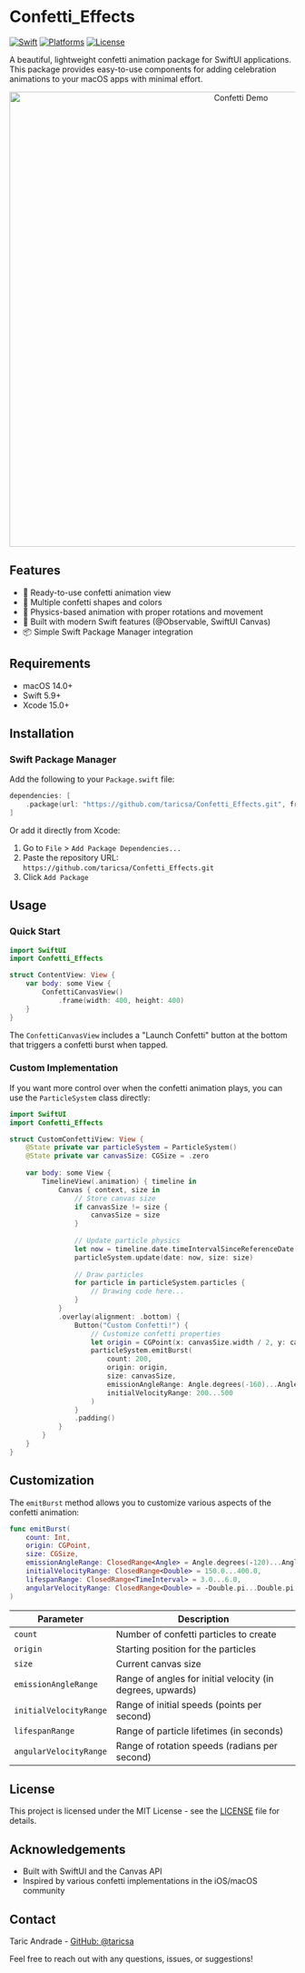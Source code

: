 # Confetti_Effects

[![Swift](https://img.shields.io/badge/Swift-5.9%2B-orange)](https://swift.org)
[![Platforms](https://img.shields.io/badge/Platforms-macOS%2014.0%2B-blue)](https://developer.apple.com/swift)
[![License](https://img.shields.io/badge/License-MIT-green)](LICENSE)

A beautiful, lightweight confetti animation package for SwiftUI applications. This package provides easy-to-use components for adding celebration animations to your macOS apps with minimal effort.

<p align="center">
  <img src="https://via.placeholder.com/800x400?text=Confetti+Demo+GIF" alt="Confetti Demo" width="800">
</p>

## Features

- 🎉 Ready-to-use confetti animation view
- 🎨 Multiple confetti shapes and colors
- 🔄 Physics-based animation with proper rotations and movement
- 🚀 Built with modern Swift features (@Observable, SwiftUI Canvas)
- 📦 Simple Swift Package Manager integration

## Requirements

- macOS 14.0+
- Swift 5.9+
- Xcode 15.0+

## Installation

### Swift Package Manager

Add the following to your `Package.swift` file:

```swift
dependencies: [
    .package(url: "https://github.com/taricsa/Confetti_Effects.git", from: "1.0.0")
]
```

Or add it directly from Xcode:
1. Go to `File` > `Add Package Dependencies...`
2. Paste the repository URL: `https://github.com/taricsa/Confetti_Effects.git`
3. Click `Add Package`

## Usage

### Quick Start

```swift
import SwiftUI
import Confetti_Effects

struct ContentView: View {
    var body: some View {
        ConfettiCanvasView()
            .frame(width: 400, height: 400)
    }
}
```

The `ConfettiCanvasView` includes a "Launch Confetti" button at the bottom that triggers a confetti burst when tapped.

### Custom Implementation

If you want more control over when the confetti animation plays, you can use the `ParticleSystem` class directly:

```swift
import SwiftUI
import Confetti_Effects

struct CustomConfettiView: View {
    @State private var particleSystem = ParticleSystem()
    @State private var canvasSize: CGSize = .zero
    
    var body: some View {
        TimelineView(.animation) { timeline in
            Canvas { context, size in
                // Store canvas size
                if canvasSize != size {
                    canvasSize = size
                }
                
                // Update particle physics
                let now = timeline.date.timeIntervalSinceReferenceDate
                particleSystem.update(date: now, size: size)
                
                // Draw particles
                for particle in particleSystem.particles {
                    // Drawing code here...
                }
            }
            .overlay(alignment: .bottom) {
                Button("Custom Confetti!") {
                    // Customize confetti properties
                    let origin = CGPoint(x: canvasSize.width / 2, y: canvasSize.height)
                    particleSystem.emitBurst(
                        count: 200,
                        origin: origin,
                        size: canvasSize,
                        emissionAngleRange: Angle.degrees(-160)...Angle.degrees(-20),
                        initialVelocityRange: 200...500
                    )
                }
                .padding()
            }
        }
    }
}
```

## Customization

The `emitBurst` method allows you to customize various aspects of the confetti animation:

```swift
func emitBurst(
    count: Int, 
    origin: CGPoint, 
    size: CGSize,
    emissionAngleRange: ClosedRange<Angle> = Angle.degrees(-120)...Angle.degrees(-60),
    initialVelocityRange: ClosedRange<Double> = 150.0...400.0,
    lifespanRange: ClosedRange<TimeInterval> = 3.0...6.0,
    angularVelocityRange: ClosedRange<Double> = -Double.pi...Double.pi
)
```

| Parameter | Description |
|-----------|-------------|
| `count` | Number of confetti particles to create |
| `origin` | Starting position for the particles |
| `size` | Current canvas size |
| `emissionAngleRange` | Range of angles for initial velocity (in degrees, upwards) |
| `initialVelocityRange` | Range of initial speeds (points per second) |
| `lifespanRange` | Range of particle lifetimes (in seconds) |
| `angularVelocityRange` | Range of rotation speeds (radians per second) |

## License

This project is licensed under the MIT License - see the [LICENSE](LICENSE) file for details.

## Acknowledgements

- Built with SwiftUI and the Canvas API
- Inspired by various confetti implementations in the iOS/macOS community

## Contact

Taric Andrade - [GitHub: @taricsa](https://github.com/taricsa)

Feel free to reach out with any questions, issues, or suggestions! 
